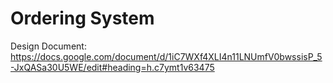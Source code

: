 # Ordering System

Design Document: https://docs.google.com/document/d/1iC7WXf4XLI4n11LNUmfV0bwssisP_5-JxQASa30U5WE/edit#heading=h.c7ymt1v63475
